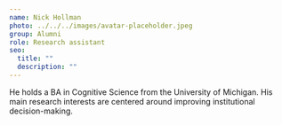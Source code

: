 ```yaml
---
name: Nick Hollman
photo: ../../../images/avatar-placeholder.jpeg
group: Alumni
role: Research assistant
seo:
  title: ""
  description: ""
---
```


He holds a BA in Cognitive Science from the University of Michigan. His main research interests are centered around improving institutional decision-making.
